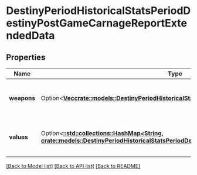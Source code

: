# DestinyPeriodHistoricalStatsPeriodDestinyPostGameCarnageReportExtendedData

## Properties

Name | Type | Description | Notes
------------ | ------------- | ------------- | -------------
**weapons** | Option<[**Vec<crate::models::DestinyPeriodHistoricalStatsPeriodDestinyHistoricalWeaponStats>**](Destiny.HistoricalStats.DestinyHistoricalWeaponStats.md)> | List of weapons and their perspective values. | [optional]
**values** | Option<[**::std::collections::HashMap<String, crate::models::DestinyPeriodHistoricalStatsPeriodDestinyHistoricalStatsValue>**](Destiny.HistoricalStats.DestinyHistoricalStatsValue.md)> | Collection of stats for the player in this activity. | [optional]

[[Back to Model list]](../README.md#documentation-for-models) [[Back to API list]](../README.md#documentation-for-api-endpoints) [[Back to README]](../README.md)



